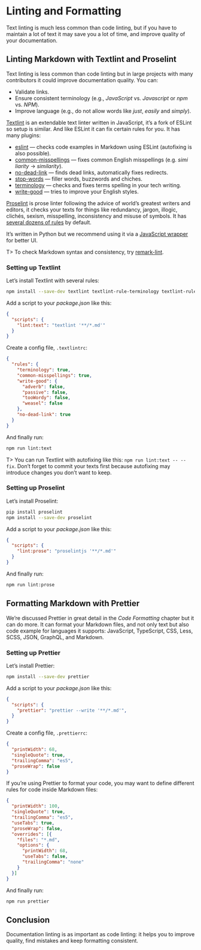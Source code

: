 # Linting and Formatting

Text linting is much less common than code linting, but if you have to maintain a lot of text it may save you a lot of time, and improve quality of your documentation.

## Linting Markdown with Textlint and Proselint

Text linting is less common than code linting but in large projects with many contributors it could improve documentation quality. You can:

* Validate links.
* Ensure consistent terminology (e.g., _JavaScript_ vs. _Java&#x200b;script_ or _npm_ vs. _N&#x200b;PM_).
* Improve language (e.g., do not allow words like _ju&#x200b;st_, _easi&#x200b;ly_ and _si&#x200b;mply_).

[Textlint](https://textlint.github.io/) is an extendable text linter written in JavaScript, it’s a fork of ESLint so setup is similar. And like ESLint it can fix certain rules for you. It has many plugins:

* [eslint](https://www.npmjs.com/package/textlint-rule-eslint) — checks code examples in Markdown using ESLint (autofixing is also possible).
* [common-misspellings](https://www.npmjs.com/package/textlint-rule-common-misspellings) — fixes common English misspellings (e.g. _simi&#x200b;liarity_ → _similarity_).
* [no-dead-link](https://www.npmjs.com/package/textlint-rule-no-dead-link) — finds dead links, automatically fixes redirects.
* [stop-words](https://www.npmjs.com/package/textlint-rule-stop-words) — filler words, buzzwords and chiches.
* [terminology](https://www.npmjs.com/package/textlint-rule-terminology) — checks and fixes terms spelling in your tech writing.
* [write-good](https://www.npmjs.com/package/textlint-rule-write-good) — tries to improve your English styles.

[Proselint](http://proselint.com/) is prose linter following the advice of world’s greatest writers and editors, it checks your texts for things like redundancy, jargon, illogic, clichés, sexism, misspelling, inconsistency and misuse of symbols. It has [several dozens of rules](https://github.com/amperser/proselint/#checks) by default.

It’s written in Python but we recommend using it via a [JavaScript wrapper](https://www.npmjs.com/package/proselint) for better UI.

T> To check Markdown syntax and consistency, try [remark-lint](https://www.npmjs.com/package/remark-lint).

### Setting up Textlint

Let’s install Textlint with several rules:

```bash
npm install --save-dev textlint textlint-rule-terminology textlint-rule-common-misspellings textlint-rule-write-good textlint-rule-no-dead-link
```

Add a script to your _package.json_ like this:

```json
{
  "scripts": {
    "lint:text": "textlint '**/*.md'"
  }
}
```

Create a config file, `.textlintrc`:

```json
{
  "rules": {
    "terminology": true,
    "common-misspellings": true,
    "write-good": {
      "adverb": false,
      "passive": false,
      "tooWordy": false,
      "weasel": false
    },
    "no-dead-link": true
  }
}
```

And finally run:

```bash
npm run lint:text
```

T> You can run Textlint with autofixing like this: `npm run lint:text -- --fix`. Don’t forget to commit your texts first because autofixing may introduce changes you don’t want to keep.

### Setting up Proselint

Let’s install Proselint:

```bash
pip install proselint
npm install --save-dev proselint
```

Add a script to your _package.json_ like this:

```json
{
  "scripts": {
    "lint:prose": "proselintjs '**/*.md'"
  }
}
```

And finally run:

```bash
npm run lint:prose
```

## Formatting Markdown with Prettier

We’re discussed Prettier in great detail in the *Code Formatting* chapter but it can do more. It can format your Markdown files, and not only text but also code example for languages it supports: JavaScript, TypeScript, CSS, Less, SCSS, JSON, GraphQL, and Markdown.

### Setting up Prettier

Let’s install Prettier:

```bash
npm install --save-dev prettier
```

Add a script to your _package.json_ like this:

```json
{
  "scripts": {
    "prettier": "prettier --write '**/*.md'",
  }
}
```

Create a config file, `.prettierrc`:

```json
{
  "printWidth": 68,
  "singleQuote": true,
  "trailingComma": "es5",
  "proseWrap": false
}
```

If you’re using Prettier to format your code, you may want to define different rules for code inside Markdown files:

```json
{
  "printWidth": 100,
  "singleQuote": true,
  "trailingComma": "es5",
  "useTabs": true,
  "proseWrap": false,
  "overrides": [{
    "files": "*.md",
    "options": {
      "printWidth": 68,
      "useTabs": false,
      "trailingComma": "none"
    }
  }]
}
```

And finally run:

```bash
npm run prettier
```

## Conclusion

Documentation linting is as important as code linting: it helps you to improve quality, find mistakes and keep formatting consistent.
